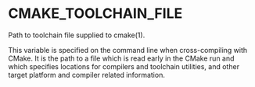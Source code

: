   

# CMAKE_TOOLCHAIN_FILE  
Path to toolchain file supplied to cmake(1).  

This variable is specified on the command line when cross-compiling with CMake.
It is the path to a file which is read early in the CMake run and which
specifies locations for compilers and toolchain utilities, and other target
platform and compiler related information.  

